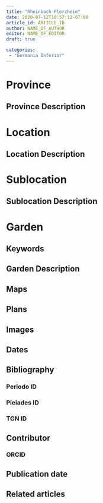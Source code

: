 ```yaml
---
title: "Rheinbach Flerzheim"
date: 2020-07-12T10:57:12-07:00
article_id: ARTICLE_ID
author: NAME_OF_AUTHOR
editor: NAME_OF_EDITOR
draft: true

categories:
 - "Germania Inferior"
---
```


# Province

<!--- Content of Province heading --->

## Province Description

<!-- DESCRIPTION -->


# Location

<!-- [Colonia Claudia Ara Agrippinensium (Cologne)](https://pleiades.stoa.org/places/108751) -->

## Location Description

<!-- LEAVE THIS BLANK FOR NOW -->

# Sublocation

<!-- 
[AREA WITHIN LOCATION, LIKE “PALATINE HILL”](GEOREFERENCE LINK)
A sublocation is any area larger than an individual garden, but located within a location. I would always try to include a link to a controlled vocabulary here if possible. This ID may well be different from the Garden ID, e.g., Pompeii versus a Garden in one of the houses which has its own Pleiades ID.
-->

## Sublocation Description

<!-- DESCRIPTION -->

# Garden

<!-- NAME_OF_GARDEN -->


## Keywords

<!-- [piscinae](http://vocab.getty.edu/page/aat/300375619), []() -->

## Garden Description


## Maps

<!-- 
{{< figure src="IMG_URL" alt="ALT_TEXT" title="CAPTION" >}}
-->

## Plans

<!-- 
{{< figure src="IMG_URL" alt="ALT_TEXT" title="CAPTION" >}}
-->

## Images

<!-- 
{{< figure src="IMG_URL" alt="ALT_TEXT" title="CAPTION" >}}
-->

## Dates
<!-- Format: For now, include dates exactly as written in the document. We will revisit the question of date formatting once more data have been collected. -->
<!-- If no date, use "unspecified" -->

## Bibliography

<!-- 
- BIB_ENTRY [(worldcat)](WORLDCAT_LINK_URL) 
-->

### Periodo ID

<!-- [PERIODO_ID](https://pleiades.stoa.org/places/PLEIADES_ID) -->

### Pleiades ID
<!-- N.B. This should be as specific as it can be, i.e., to the garden, sublocation, location, or province. -->

<!-- [PLEIADES_ID](https://pleiades.stoa.org/places/PLEIADES_ID) -->

### TGN ID
<!-- N.B. This should be as specific as it can be, i.e., to the garden, sublocation, location, or province. -->

<!-- [TGN_ID](http://vocab.getty.edu/page/tgn/TGN_ID) -->

## Contributor

<!-- [AUTHOR_NAME](AUTHOR_LINK) -->

### ORCID

<!-- [ORCID](https://orcid.org/ORCID) -->

## Publication date
<!-- Format: dd MONTH_NAME yyyy -->

<!-- DATE -->

## Related articles

<!-- Links to other related articles. Leave blank for now -->